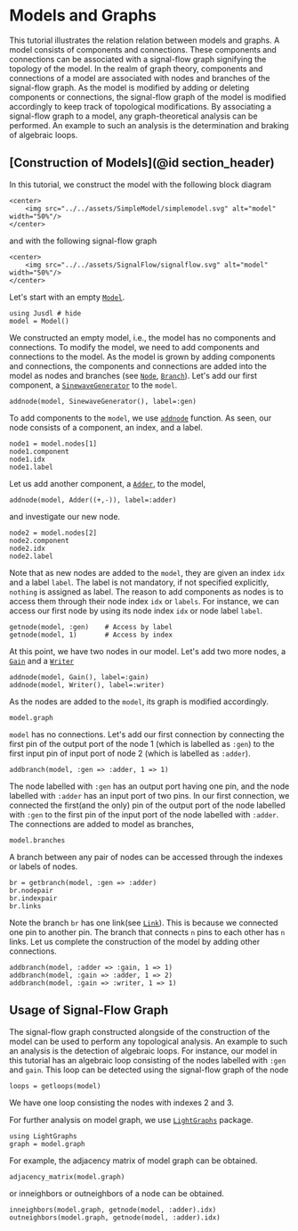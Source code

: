 # Models and Graphs 

This tutorial illustrates the relation relation between models and graphs. A model consists of components and connections. These components and connections can be associated with a signal-flow graph signifying the topology of the model. In the realm of graph theory, components and connections of a model are associated with nodes and branches of the signal-flow graph. As the model is modified by adding or deleting components or connections, the signal-flow graph of the model is modified accordingly to keep track of topological modifications. By associating a signal-flow graph to a model, any graph-theoretical analysis can be performed. An example to such an analysis is the determination and braking of algebraic loops. 

## [Construction of Models](@id section_header)
In this tutorial, we construct the model with the following block diagram
```@raw html
<center>
    <img src="../../assets/SimpleModel/simplemodel.svg" alt="model" width="50%"/>
</center>
```
and with the following signal-flow graph 
```@raw html
<center>
    <img src="../../assets/SignalFlow/signalflow.svg" alt="model" width="50%"/>
</center>
```

Let's start with an empty [`Model`](@ref).
```@repl model_graph_example 
using Jusdl # hide 
model = Model()
```
We constructed an empty model, i.e., the model has no components and connections. To modify the model, we need to add components and connections to the model. As the model is grown by adding components and connections, the components and connections are added into the model as nodes and branches (see [`Node`](@ref), [`Branch`](@ref)).  Let's add our first component, a [`SinewaveGenerator`](@ref) to the `model`.
```@repl model_graph_example
addnode(model, SinewaveGenerator(), label=:gen)
```
To add components to the `model`, we use [`addnode`](@ref) function. As seen, our node consists of a component, an index, and a label. 
```@repl model_graph_example
node1 = model.nodes[1]
node1.component
node1.idx 
node1.label 
```
Let us add another component, a [`Adder`](@ref), to the model, 
```@repl model_graph_example
addnode(model, Adder((+,-)), label=:adder)
```
and investigate our new node.
```@repl model_graph_example
node2 = model.nodes[2] 
node2.component 
node2.idx
node2.label
```
Note that as new nodes are added to the `model`, they are given an index `idx` and a label `label`. The label is not mandatory, if not specified explicitly, `nothing` is assigned as label. The reason to add components as nodes is to access them through their node index `idx` or `labels`. For instance, we can access our first node by using its node index `idx` or node label `label`. 
```@repl model_graph_example
getnode(model, :gen)    # Access by label
getnode(model, 1)       # Access by index
```
At this point, we have two nodes in our model. Let's add two more nodes, a [`Gain`](@ref) and a [`Writer`](@ref)
```@repl model_graph_example
addnode(model, Gain(), label=:gain)
addnode(model, Writer(), label=:writer)
```
As the nodes are added to the `model`, its graph is modified accordingly.
```@repl model_graph_example
model.graph
```

`model` has no connections. Let's add our first connection by connecting the first pin of the output port of the node 1 (which is labelled as `:gen`) to the first input pin of input port of node 2 (which is labelled as `:adder`). 
```@repl model_graph_example
addbranch(model, :gen => :adder, 1 => 1)
```
The node labelled with `:gen` has an output port having one pin, and the node labelled with `:adder` has an input port of two pins. In our first connection, we connected the first(and the only) pin of the output port of the node labelled with `:gen` to the first pin of the input port of the node labelled with `:adder`.  The connections are added to model as branches, 
```@repl model_graph_example
model.branches
```
A branch between any pair of nodes can be accessed through the indexes or labels of nodes. 
```@repl model_graph_example
br = getbranch(model, :gen => :adder)
br.nodepair 
br.indexpair 
br.links
```
Note the branch `br` has one link(see [`Link`](@ref)). This is because we connected one pin to another pin. The branch that connects ``n`` pins to each other has `n` links. Let us complete the construction of the model by adding other connections. 
```@repl model_graph_example
addbranch(model, :adder => :gain, 1 => 1)
addbranch(model, :gain => :adder, 1 => 2)
addbranch(model, :gain => :writer, 1 => 1)
```

## Usage of Signal-Flow Graph 
The signal-flow graph constructed alongside of the construction of the model can be used to perform any topological analysis. An example to such an analysis is the detection of algebraic loops. For instance, our model in this tutorial has an algebraic loop consisting of the nodes labelled with `:gen` and `gain`. This loop can be detected using the signal-flow graph of the node 
```@repl model_graph_example
loops = getloops(model)
```
We have one loop consisting the nodes with indexes 2 and 3. 

For further analysis on model graph, we use [`LightGraphs`](https://juliagraphs.org/LightGraphs.jl/stable/) package.
```@repl model_graph_example
using LightGraphs 
graph = model.graph 
```
For example, the adjacency matrix of model graph can be obtained. 
```@repl model_graph_example
adjacency_matrix(model.graph)
```
or inneighbors or outneighbors of a node can be obtained.
```@repl model_graph_example
inneighbors(model.graph, getnode(model, :adder).idx)
outneighbors(model.graph, getnode(model, :adder).idx)
```
